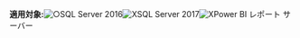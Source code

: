 **適用対象:**![○](media/yes.png)SQL Server 2016![X](media/no.png)SQL Server 2017![X](media/no.png)Power BI レポート サーバー